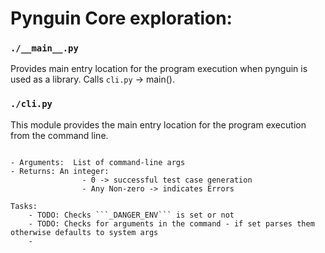 Pynguin Core exploration:
==========================

### `./__main__.py`

Provides main entry location for the program execution when pynguin is used as a library. Calls `cli.py` -> main().

### `./cli.py`

This module provides the main entry location for the program execution from the command line.

```def main(): 
```
    - Arguments:  List of command-line args
    - Returns: An integer:
                    - 0 -> successful test case generation
                    - Any Non-zero -> indicates Errors
    
    Tasks:
        - TODO: Checks ```_DANGER_ENV``` is set or not
        - TODO: Checks for arguments in the command - if set parses them otherwise defaults to system args
        - 

